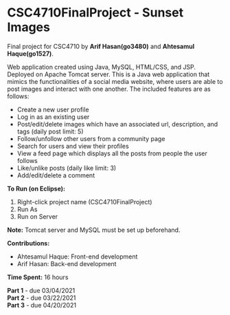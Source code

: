 # CSC4710FinalProject - Sunset Images
Final project for CSC4710 by **Arif Hasan(go3480)** and **Ahtesamul Haque(go1527)**.

Web application created using Java, MySQL, HTML/CSS, and JSP. Deployed on Apache Tomcat server.
This is a Java web application that mimics the functionalities of a social media website, where users are able to post images and interact with one another. The included features are as follows:
 - Create a new user profile
 - Log in as an existing user
 - Post/edit/delete images which have an associated url, description, and tags (daily post limit: 5)
 - Follow/unfollow other users from a community page
 - Search for users and view their profiles
 - View a feed page which displays all the posts from people the user follows
 - Like/unlike posts (daily like limit: 3)
 - Add/edit/delete a comment

**To Run (on Eclipse):** 
  1) Right-click project name (CSC4710FinalProject)
  2) Run As
  3) Run on Server
 
**Note:** Tomcat server and MySQL must be set up beforehand.

**Contributions:**
  - Ahtesamul Haque: Front-end development 
  - Arif Hasan: Back-end development 
  
**Time Spent:** 16 hours

**Part 1** - due 03/04/2021  
**Part 2** - due 03/22/2021  
**Part 3** - due 04/20/2021  
